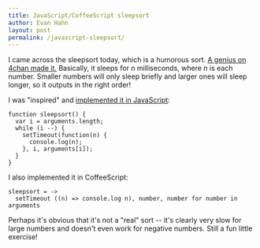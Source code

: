 ```yaml
---
title: JavaScript/CoffeeScript sleepsort
author: Evan Hahn
layout: post
permalink: /javascript-sleepsort/
---
```

I came across the sleepsort today, which is a humorous sort. [A genius on 4chan made it.](http://dis.4chan.org/read/prog/1295544154) Basically, it sleeps for *n* milliseconds, where *n* is each number. Smaller numbers will only sleep briefly and larger ones will sleep longer, so it outputs in the right order!

I was "inspired" and [implemented it in JavaScript](https://gist.github.com/3330517):

    function sleepsort() {
      var i = arguments.length;
      while (i --) {
        setTimeout(function(n) {
          console.log(n);
        }, i, arguments[i]);
      }
    }

I also implemented it in CoffeeScript:

    sleepsort = ->
      setTimeout ((n) => console.log n), number, number for number in arguments

Perhaps it's obvious that it's not a "real" sort -- it's clearly very slow for large numbers and doesn't even work for negative numbers. Still a fun little exercise!
